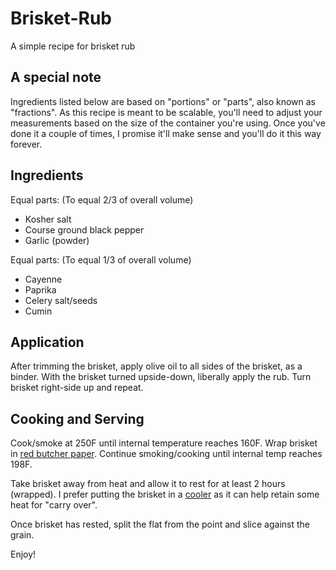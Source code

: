 # Brisket-Rub
A simple recipe for brisket rub

## A special note
Ingredients listed below are based on "portions" or "parts", also known as "fractions". As this recipe is meant to be scalable, you'll need to adjust your measurements based on the size of the container you're using. Once you've done it a couple of times, I promise it'll make sense and you'll do it this way forever. 

## Ingredients

Equal parts:
(To equal 2/3 of overall volume)

- Kosher salt
- Course ground black pepper
- Garlic (powder)

Equal parts:
(To equal 1/3 of overall volume)

- Cayenne
- Paprika
- Celery salt/seeds
- Cumin

## Application
After trimming the brisket, apply olive oil to all sides of the brisket, as a binder. With the brisket turned upside-down, liberally apply the rub. Turn brisket right-side up and repeat. 

## Cooking and Serving

Cook/smoke at 250F until internal temperature reaches 160F. Wrap brisket in [red butcher paper](https://www.amazon.com/Pink-Kraft-Butcher-Paper-Roll/dp/B0776JH663/ref=sr_1_1_sspa?crid=3HKYBMLBLLXK6&keywords=red+butcher+paper&qid=1572289124&sprefix=red+butcher%2Caps%2C166&sr=8-1-spons&psc=1&spLa=ZW5jcnlwdGVkUXVhbGlmaWVyPUExWEhSVVE2WUZEMkNKJmVuY3J5cHRlZElkPUEwODE0MDg2UjlGQkxWR1I1STQ3JmVuY3J5cHRlZEFkSWQ9QTA4Nzc3MzMyRTlTWFA4UjBSNkxFJndpZGdldE5hbWU9c3BfYXRmJmFjdGlvbj1jbGlja1JlZGlyZWN0JmRvTm90TG9nQ2xpY2s9dHJ1ZQ==). Continue smoking/cooking until internal temp reaches 198F. 

Take brisket away from heat and allow it to rest for at least 2 hours (wrapped). I prefer putting the brisket in a [cooler](https://www.amazon.com/Coleman-Performance-Cooler-48-Quart-Blue/dp/B0000DH4LT/ref=sr_1_4?dchild=1&keywords=cooler&qid=1572289366&sr=8-4) as it can help retain some heat for "carry over". 

Once brisket has rested, split the flat from the point and slice against the grain. 

Enjoy!

